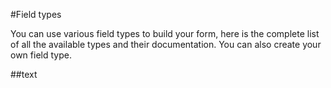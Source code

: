 #Field types

You can use various field types to build your form, here is the complete list of all the available types and their documentation.
You can also create your own field type.

##text